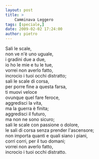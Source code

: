 ```yaml
---
layout: post
title: >
    Camminava Leggero
tags: [speciale,]
date: 2009-02-02 17:24:00
author: pietro
---
```

Sali le scale,<br/>non ve n'è uno uguale,<br/>i gradini due a due,<br/>io ho le mie e tu le tue,<br/>vorrei non averlo fatto,<br/>incrocio i tuoi occhi distratto;<br/>sali le scale di corsa,<br/>per porre fine a questa farsa,<br/>ti muovi veloce<br/>ovunque quel fare feroce,<br/>aggredisci la vita,<br/>ma la guerra è finita;<br/>aggredisci il futuro,<br/>ma non ne sono sicuro;<br/>sali le scale con passione o dolore,<br/>le sali di corsa senza prender l'ascensore;<br/>non importa quanti e quali siano i piani,<br/>corri corri, per il tuo domani;<br/>vorrei non averlo fatto,<br/>incrocio i tuoi occhi distratto.
